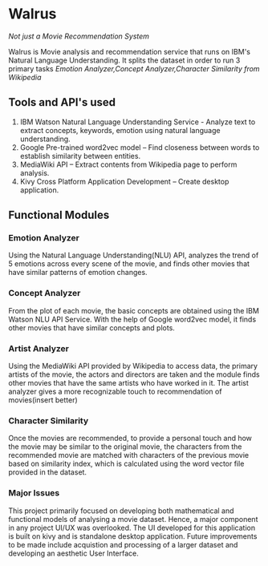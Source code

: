 # Walrus
*Not just a Movie Recommendation System*

Walrus is Movie analysis and recommendation service that runs on IBM's Natural Language Understanding.
It splits the dataset in order to run 3 primary tasks *Emotion Analyzer,Concept Analyzer,Character Similarity from Wikipedia*

## Tools and API's used
1. IBM Watson Natural Language Understanding Service - Analyze text to extract concepts, keywords, emotion using natural language understanding.
2. Google Pre-trained word2vec model – Find closeness between words to establish similarity between entities.
3. MediaWiki API – Extract contents from Wikipedia page to perform analysis.
4. Kivy Cross Platform Application Development – Create desktop application.

## Functional Modules
### Emotion Analyzer
Using the Natural Language Understanding(NLU) API, analyzes the trend of 5 emotions across every scene of the movie, and finds other movies that have similar patterns of emotion changes. 

### Concept Analyzer
From the plot of each movie, the basic concepts are obtained using the IBM Watson NLU API Service. With the help of Google word2vec model, it finds other movies that have similar concepts and plots. 

### Artist Analyzer
Using the MediaWiki API provided by Wikipedia to access data, the primary artists of the movie, the actors and directors are taken and the module finds other movies that have the same artists who have worked in it. The artist analyzer gives a more recognizable touch to recommendation of movies(insert better)

### Character Similarity
Once the movies are recommended, to provide a personal touch and how the movie may be similar to the original movie, the characters from the recommended movie are matched with characters of the previous movie based on similarity index, which is calculated using the word vector file provided in the dataset.


### Major Issues
This project primarily focused on developing both mathematical and functional models of analysing a movie dataset. Hence, a major component in any project UI/UX was overlooked. The UI developed for this application is built on kivy and is standalone desktop application. Future improvements to be made include acquistion and processing of a larger dataset and developing an aesthetic User Interface. 
